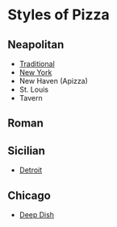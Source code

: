 # Styles of Pizza
## Neapolitan
- [Traditional](pizza/dough/00-pizza)
- [New York](pizza/dough/new-york-style)
- New Haven (Apizza)
- St. Louis
- Tavern
## Roman
## Sicilian
- [Detroit](/pizza/dough/crispy-pan-pizza)
## Chicago
- [Deep Dish](pizza/dough/giordanos-deep-dish)